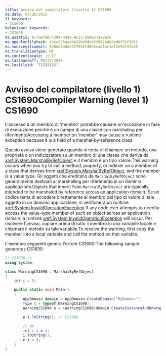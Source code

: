 ```yaml
---
title: Avviso del compilatore (livello 1) CS1690
ms.date: 07/20/2015
f1_keywords:
- CS1690
helpviewer_keywords:
- CS1690
ms.assetid: bc76efe0-4304-4449-8c11-950667aa8ac9
ms.openlocfilehash: e3ee325aad0a28bd9de999907e4d8cd8f78f32b1
ms.sourcegitcommit: 8b8dd14dde727026fd0b6ead1ec1df2e9d747a48
ms.translationtype: MT
ms.contentlocale: it-IT
ms.lasthandoff: 09/27/2019
ms.locfileid: "71332142"
---
```

# <a name="compiler-warning-level-1-cs1690"></a><span data-ttu-id="869cf-102">Avviso del compilatore (livello 1) CS1690</span><span class="sxs-lookup"><span data-stu-id="869cf-102">Compiler Warning (level 1) CS1690</span></span>
<span data-ttu-id="869cf-103">L'accesso a un membro di 'membro' potrebbe causare un'eccezione in fase di esecuzione perché è un campo di una classe con marshaling per riferimento</span><span class="sxs-lookup"><span data-stu-id="869cf-103">Accessing a member on 'member' may cause a runtime exception because it is a field of a marshal-by-reference class</span></span>  
  
 <span data-ttu-id="869cf-104">Questo avviso viene generato quando si tenta di chiamare un metodo, una proprietà o un indicizzatore su un membro di una classe che deriva da <xref:System.MarshalByRefObject> e il membro è un tipo valore.</span><span class="sxs-lookup"><span data-stu-id="869cf-104">This warning occurs when you try to call a method, property, or indexer on a member of a class that derives from <xref:System.MarshalByRefObject>, and the member is a value type.</span></span> <span data-ttu-id="869cf-105">Gli oggetti che ereditano da `MarshalByRefObject` sono generalmente destinati al marshalling per riferimento in un dominio applicazione.</span><span class="sxs-lookup"><span data-stu-id="869cf-105">Objects that inherit from `MarshalByRefObject` are typically intended to be marshaled by reference across an application domain.</span></span> <span data-ttu-id="869cf-106">Se un codice tenta di accedere direttamente al membro del tipo di valore di tale oggetto in un dominio applicazione, si verificherà un runtime <xref:System.InvalidOperationException>.</span><span class="sxs-lookup"><span data-stu-id="869cf-106">If any code ever attempts to directly access the value-type member of such an object across an application domain, a runtime <xref:System.InvalidOperationException> will occur.</span></span> <span data-ttu-id="869cf-107">Per risolvere l'avviso, copiare prima di tutto il membro in una variabile locale e chiamare il metodo su tale variabile.</span><span class="sxs-lookup"><span data-stu-id="869cf-107">To resolve the warning, first copy the member into a local variable and call the method on that variable.</span></span>
  
 <span data-ttu-id="869cf-108">L'esempio seguente genera l'errore CS1690:</span><span class="sxs-lookup"><span data-stu-id="869cf-108">The following sample generates CS1690:</span></span>  
  
```csharp  
// CS1690.cs  
using System;

class WarningCS1690 : MarshalByRefObject
{
    int i = 5;

    public static void Main()
    {            
        AppDomain domain = AppDomain.CreateDomain("MyDomain");                
        Type t = typeof(WarningCS1690);
        WarningCS1690 e = (WarningCS1690)domain.CreateInstanceAndUnwrap(t.Assembly.FullName,t.FullName);

        e.i.ToString(); // CS1690    

        // OK  
        int i = e.i;
        i.ToString();
        e.i = i;        
    }
}
```
